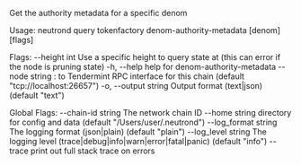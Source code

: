 Get the authority metadata for a specific denom

Usage:
  neutrond query tokenfactory denom-authority-metadata [denom] [flags]

Flags:
      --height int      Use a specific height to query state at (this can error if the node is pruning state)
  -h, --help            help for denom-authority-metadata
      --node string     <host>:<port> to Tendermint RPC interface for this chain (default "tcp://localhost:26657")
  -o, --output string   Output format (text|json) (default "text")

Global Flags:
      --chain-id string     The network chain ID
      --home string         directory for config and data (default "/Users/user/.neutrond")
      --log_format string   The logging format (json|plain) (default "plain")
      --log_level string    The logging level (trace|debug|info|warn|error|fatal|panic) (default "info")
      --trace               print out full stack trace on errors
